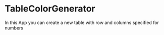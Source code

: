 # TableColorGenerator
In this App you can create a new table with row and columns specified for numbers
